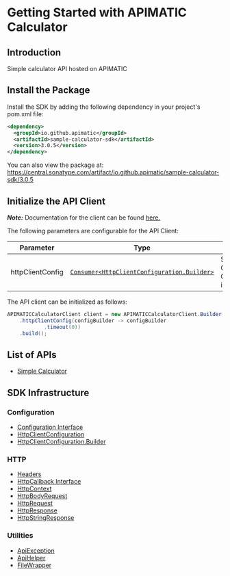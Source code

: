 
# Getting Started with APIMATIC Calculator

## Introduction

Simple calculator API hosted on APIMATIC

## Install the Package

Install the SDK by adding the following dependency in your project's pom.xml file:

```xml
<dependency>
  <groupId>io.github.apimatic</groupId>
  <artifactId>sample-calculator-sdk</artifactId>
  <version>3.0.5</version>
</dependency>
```

You can also view the package at:
https://central.sonatype.com/artifact/io.github.apimatic/sample-calculator-sdk/3.0.5

## Initialize the API Client

**_Note:_** Documentation for the client can be found [here.](https://www.github.com/sufyankhanrao/calculator-sdk-java-sdk/tree/3.0.5/doc/client.md)

The following parameters are configurable for the API Client:

| Parameter | Type | Description |
|  --- | --- | --- |
| httpClientConfig | [`Consumer<HttpClientConfiguration.Builder>`](https://www.github.com/sufyankhanrao/calculator-sdk-java-sdk/tree/3.0.5/doc/http-client-configuration-builder.md) | Set up Http Client Configuration instance. |

The API client can be initialized as follows:

```java
APIMATICCalculatorClient client = new APIMATICCalculatorClient.Builder()
    .httpClientConfig(configBuilder -> configBuilder
            .timeout(0))
    .build();
```

## List of APIs

* [Simple Calculator](https://www.github.com/sufyankhanrao/calculator-sdk-java-sdk/tree/3.0.5/doc/controllers/simple-calculator.md)

## SDK Infrastructure

### Configuration

* [Configuration Interface](https://www.github.com/sufyankhanrao/calculator-sdk-java-sdk/tree/3.0.5/doc/configuration-interface.md)
* [HttpClientConfiguration](https://www.github.com/sufyankhanrao/calculator-sdk-java-sdk/tree/3.0.5/doc/http-client-configuration.md)
* [HttpClientConfiguration.Builder](https://www.github.com/sufyankhanrao/calculator-sdk-java-sdk/tree/3.0.5/doc/http-client-configuration-builder.md)

### HTTP

* [Headers](https://www.github.com/sufyankhanrao/calculator-sdk-java-sdk/tree/3.0.5/doc/headers.md)
* [HttpCallback Interface](https://www.github.com/sufyankhanrao/calculator-sdk-java-sdk/tree/3.0.5/doc/http-callback-interface.md)
* [HttpContext](https://www.github.com/sufyankhanrao/calculator-sdk-java-sdk/tree/3.0.5/doc/http-context.md)
* [HttpBodyRequest](https://www.github.com/sufyankhanrao/calculator-sdk-java-sdk/tree/3.0.5/doc/http-body-request.md)
* [HttpRequest](https://www.github.com/sufyankhanrao/calculator-sdk-java-sdk/tree/3.0.5/doc/http-request.md)
* [HttpResponse](https://www.github.com/sufyankhanrao/calculator-sdk-java-sdk/tree/3.0.5/doc/http-response.md)
* [HttpStringResponse](https://www.github.com/sufyankhanrao/calculator-sdk-java-sdk/tree/3.0.5/doc/http-string-response.md)

### Utilities

* [ApiException](https://www.github.com/sufyankhanrao/calculator-sdk-java-sdk/tree/3.0.5/doc/api-exception.md)
* [ApiHelper](https://www.github.com/sufyankhanrao/calculator-sdk-java-sdk/tree/3.0.5/doc/api-helper.md)
* [FileWrapper](https://www.github.com/sufyankhanrao/calculator-sdk-java-sdk/tree/3.0.5/doc/file-wrapper.md)

